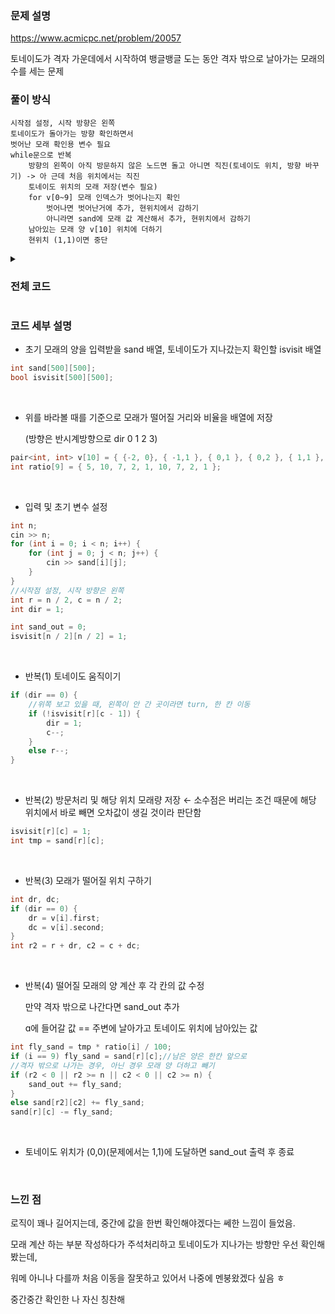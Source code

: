 ### 문제 설명

https://www.acmicpc.net/problem/20057

토네이도가 격자 가운데에서 시작하여 뱅글뱅글 도는 동안 격자 밖으로 날아가는 모래의 수를 세는 문제
<br>
### 풀이 방식

```
시작점 설정, 시작 방향은 왼쪽
토네이도가 돌아가는 방향 확인하면서
벗어난 모래 확인용 변수 필요
while문으로 반복
	방향의 왼쪽이 아직 방문하지 않은 노드면 돌고 아니면 직진(토네이도 위치, 방향 바꾸기) -> 아 근데 처음 위치에서는 직진
	토네이도 위치의 모래 저장(변수 필요)
	for v[0~9] 모래 인덱스가 벗어나는지 확인
		벗어나면 벗어난거에 추가, 현위치에서 감하기
		아니라면 sand에 모래 값 계산해서 추가, 현위치에서 감하기
	남아있는 모래 양 v[10] 위치에 더하기
	현위치 (1,1)이면 중단
```

<details>
  <summary><h3>전체 코드</h3></summary>

```cpp
#include<iostream>
#include<vector>

using namespace std;

int sand[500][500];
bool isvisit[500][500];

int main() {
	ios_base::sync_with_stdio(false);
	cin.tie(NULL);
	cout.tie(NULL);

	//위(dir0)를 바라보며 날리는 기준 y, x
	//왼쪽(dir1)은 x, y
	//오른쪽(dir3)은 x, -y
	//아래(dir2)는 -y, x
	pair<int, int> v[10] = { {-2, 0}, { -1,1 }, { 0,1 }, { 0,2 }, { 1,1 }, { -1,-1 }, { 0,-1 }, { 0,-2 }, { 1,-1 }, { -1,0 } };
	int ratio[9] = { 5, 10, 7, 2, 1, 10, 7, 2, 1 };

	//모래 양 입력
	int n;
	cin >> n;
	for (int i = 0; i < n; i++) {
		for (int j = 0; j < n; j++) {
			cin >> sand[i][j];
		}
	}
	//시작점 설정, 시작 방향은 왼쪽
	int r = n / 2, c = n / 2;
	int dir = 1;
	
	int sand_out = 0;
	isvisit[n / 2][n / 2] = 1;
	while (!(r == 0 && c == 0)) {
		//시작점에서는 한 칸 왼쪽으로
		if (r == n / 2 && c == n / 2) c--;
		else {
			if (dir == 0) {
				//위쪽 보고 있을 때, 왼쪽이 안 간 곳이라면 turn, 한 칸 이동
				if (!isvisit[r][c - 1]) {
					dir = 1;
					c--;
				}
				else r--;
			}
			else if (dir == 1) {
				if (!isvisit[r + 1][c]) {
					dir = 2;
					r++;
				}
				else c--;
			}
			else if (dir == 2) {
				if (!isvisit[r][c + 1]) {
					dir = 3;
					c++;
				}
				else r++;
			}
			else if (dir == 3) {
				if (!isvisit[r - 1][c]) {
					dir = 0;
					r--;
				}
				else c++;
			}
		}
		isvisit[r][c] = 1;
		//모래 계산
		//현재 모래
		int tmp = sand[r][c];
		for (int i = 0; i < 10; i++) {
			//모래가 떨어질 위치 선정
			int dr, dc;
			if (dir == 0) {
				dr = v[i].first;
				dc = v[i].second;
			}
			else if (dir == 1) {
				dr = v[i].second;
				dc = v[i].first;
			}
			else if (dir == 2) {
				dr = -v[i].first;
				dc = v[i].second;
			}
			else {
				dr = v[i].second;
				dc = -v[i].first;
			}
			//떨어질 모래의 양 계산
			int r2 = r + dr, c2 = c + dc;
			int fly_sand = tmp * ratio[i] / 100;
			if (i == 9) fly_sand = sand[r][c];//남은 양은 한칸 앞으로
			//격자 밖으로 나가는 경우, 아닌 경우 모래 양 더하고 빼기
			if (r2 < 0 || r2 >= n || c2 < 0 || c2 >= n) {
				sand_out += fly_sand;
			}
			else sand[r2][c2] += fly_sand;
			sand[r][c] -= fly_sand;
		}
	}
	cout << sand_out;
}

```
</details>

### 코드 세부 설명

- 초기 모래의 양을 입력받을 sand 배열, 토네이도가 지나갔는지 확인할 isvisit 배열

```cpp
int sand[500][500];
bool isvisit[500][500];
```
<br>

- 위를 바라볼 때를 기준으로 모래가 떨어질 거리와 비율을 배열에 저장
    
    (방향은 반시계방향으로 dir 0 1 2 3)
    

```cpp
pair<int, int> v[10] = { {-2, 0}, { -1,1 }, { 0,1 }, { 0,2 }, { 1,1 }, { -1,-1 }, { 0,-1 }, { 0,-2 }, { 1,-1 }, { -1,0 } };
int ratio[9] = { 5, 10, 7, 2, 1, 10, 7, 2, 1 };
```
<br>

- 입력 및 초기 변수 설정

```cpp
int n;
cin >> n;
for (int i = 0; i < n; i++) {
	for (int j = 0; j < n; j++) {
		cin >> sand[i][j];
	}
}
//시작점 설정, 시작 방향은 왼쪽
int r = n / 2, c = n / 2;
int dir = 1;

int sand_out = 0;
isvisit[n / 2][n / 2] = 1;
```
<br>

- 반복(1) 토네이도 움직이기

```cpp
if (dir == 0) {
	//위쪽 보고 있을 때, 왼쪽이 안 간 곳이라면 turn, 한 칸 이동
	if (!isvisit[r][c - 1]) {
		dir = 1;
		c--;
	}
	else r--;
}
```
<br>

- 반복(2) 방문처리 및 해당 위치 모래량 저장 ← 소수점은 버리는 조건 때문에 해당 위치에서 바로 빼면 오차값이 생길 것이라 판단함

```cpp
isvisit[r][c] = 1;
int tmp = sand[r][c];
```
<br>

- 반복(3) 모래가 떨어질 위치 구하기

```cpp
int dr, dc;
if (dir == 0) {
	dr = v[i].first;
	dc = v[i].second;
}
int r2 = r + dr, c2 = c + dc;
```
<br>

- 반복(4) 떨어질 모래의 양 계산 후 각 칸의 값 수정
    
    만약 격자 밖으로 나간다면 sand_out 추가
    
    ɑ에 들어갈 값 == 주변에 날아가고 토네이도 위치에 남아있는 값
    

```cpp
int fly_sand = tmp * ratio[i] / 100;
if (i == 9) fly_sand = sand[r][c];//남은 양은 한칸 앞으로
//격자 밖으로 나가는 경우, 아닌 경우 모래 양 더하고 빼기
if (r2 < 0 || r2 >= n || c2 < 0 || c2 >= n) {
	sand_out += fly_sand;
}
else sand[r2][c2] += fly_sand;
sand[r][c] -= fly_sand;
```
<br>

- 토네이도 위치가 (0,0)(문제에서는 1,1)에 도달하면 sand_out 출력 후 종료
<br>

### 느낀 점

로직이 꽤나 길어지는데, 중간에 값을 한번 확인해야겠다는 쎄한 느낌이 들었음.

모래 계산 하는 부분 작성하다가 주석처리하고 토네이도가 지나가는 방향만 우선 확인해 봤는데,

워메 아니나 다를까 처음 이동을 잘못하고 있어서 나중에 멘붕왔겠다 싶음 ㅎ

중간중간 확인한 나 자신 칭찬해

